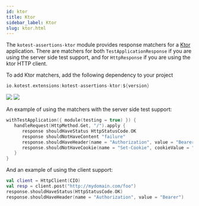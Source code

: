 ```yaml
---
id: ktor
title: Ktor
sidebar_label: Ktor
slug: ktor.html
---
```



The ```kotest-assertions-ktor``` module provides response matchers for a [Ktor](https://ktor.io) application. There are matchers
for both `TestApplicationResponse` if you are using the server side test support, and for `HttpResponse` if you are using the ktor
HTTP client.

To add Ktor matchers, add the following dependency to your project

```groovy
io.kotest.extensions:kotest-assertions-ktor:${version}
```

[<img src="https://img.shields.io/maven-central/v/io.kotest.extensions/kotest-assertions-ktor.svg?label=latest%20release"/>](https://search.maven.org/#search|ga|1|kotest-assertions-ktor)
[<img src="https://img.shields.io/nexus/s/https/oss.sonatype.org/io.kotest.extensions/kotest-assertions-ktor.svg?label=latest%20snapshot"/>](https://oss.sonatype.org/content/repositories/snapshots/io/kotest/extensions/kotest-assertions-ktor/)


An example of using the matchers with the server side test support:
```kotlin
withTestApplication({ module(testing = true) }) {
   handleRequest(HttpMethod.Get, "/").apply {
      response shouldHaveStatus HttpStatusCode.OK
      response shouldNotHaveContent "failure"
      response.shouldHaveHeader(name = "Authorization", value = "Bearer")
      response.shouldNotHaveCookie(name = "Set-Cookie", cookieValue = "id=1234")
   }
}
```

And an example of using the client support:
```kotlin
val client = HttpClient(CIO)
val resp = client.post("http://mydomain.com/foo")
response.shouldHaveStatus(HttpStatusCode.OK)
response.shouldHaveHeader(name = "Authorization", value = "Bearer")

```

